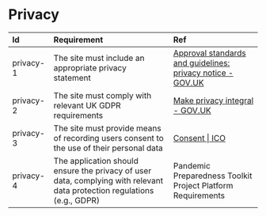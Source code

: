 # Privacy

| Id        | Requirement                                                                                                              | Ref                                                                                                                                                                                       |
| :-------- | :----------------------------------------------------------------------------------------------------------------------- | :---------------------------------------------------------------------------------------------------------------------------------------------------------------------------------------- |
| privacy-1 | The site must include an appropriate privacy statement                                                                   | [Approval standards and guidelines: privacy notice \- GOV.UK](https://www.gov.uk/government/publications/accessing-ukhsa-protected-data/approval-standards-and-guidelines-privacy-notice) |
| privacy-2 | The site must comply with relevant UK GDPR requirements                                                                  | [Make privacy integral \- GOV.UK](https://www.gov.uk/guidance/make-privacy-integral)                                                                                                      |
| privacy-3 | The site must provide means of recording users consent to the use of their personal data                                 | [Consent \| ICO](https://ico.org.uk/for-organisations/uk-gdpr-guidance-and-resources/lawful-basis/a-guide-to-lawful-basis/consent/)                                                       |
| privacy-4 | The application should ensure the privacy of user data, complying with relevant data protection regulations (e.g., GDPR) | Pandemic Preparedness Toolkit Project Platform Requirements                                                                                                                               |
